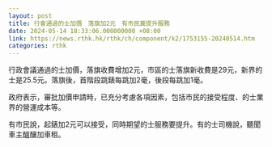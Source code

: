 ```yaml
---
layout: post
title: 行會通過的士加價　落旗加2元　有市民冀提升服務
date: 2024-05-14 18:33:06.000000000 +08:00
link: https://news.rthk.hk/rthk/ch/component/k2/1753155-20240514.htm
categories: rthk
---
```


行政會議通過的士加價，落旗收費增加2元，市區的士落旗新收費是29元，新界的士是25.5元。落旗後，首階段跳錶每跳加2毫，後段每跳加1毫。

政府表示，審批加價申請時，已充分考慮各項因素，包括市民的接受程度、的士業界的營運成本等。

有市民說，起錶加2元可以接受，同時期望的士服務要提升。有的士司機說，聽聞車主醞釀加車租。
